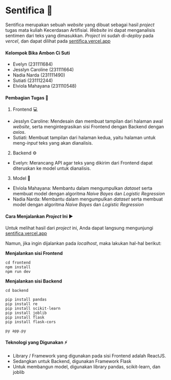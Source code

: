 # Sentifica 🧠

Sentifica merupakan sebuah _website_ yang dibuat sebagai hasil _project_ tugas mata kuliah Kecerdasan Artifisial. _Website_ ini dapat menganalisis sentimen dari teks yang dimasukkan. _Project_ ini sudah di-_deploy_ pada _vercel_, dan dapat dilihat pada [sentifica.vercel.app](sentifica.vercel.app)

#### Kelompok Bika Ambon Ci Suti

- Evelyn (231111684)
- Jesslyn Caroline (231111664)
- Nadia Narda (231111490)
- Sutiati (231112244)
- Elviola Mahayana (231110548)

#### Pembagian Tugas 📝

1. Frontend 💻
- Jesslyn Caroline: Mendesain dan membuat tampilan dari halaman awal _website_, serta mengintegrasikan sisi Frontend dengan Backend dengan _axios_.
- Sutiati: Membuat tampilan dari halaman kedua, yaitu halaman untuk meng-_input_ teks yang akan dianalisis.

2. Backend ⚙️
- Evelyn: Merancang API agar teks yang dikirim dari Frontend dapat diteruskan ke model untuk dianalisis.

3. Model 🤖
- Elviola Mahayana: Membantu dalam mengumpulkan _dataset_ serta membuat model dengan algoritma _Naive Bayes_ dan _Logistic Regression_
- Nadia Narda: Membantu dalam mengumpulkan _dataset_ serta membuat model dengan algoritma _Naive Bayes_ dan _Logistic Regression_

#### Cara Menjalankan _Project_ Ini ▶️

Untuk melihat hasil dari _project_ ini, Anda dapat langsung mengunjungi [sentifica.vercel.app](sentifica.vercel.app)

Namun, jika ingin dijalankan pada _localhost_, maka lakukan hal-hal berikut:

**Menjalankan sisi Frontend**
```
cd frontend
npm install
npm run dev
```

**Menjalankan sisi Backend**
```
cd backend

pip install pandas
pip install re
pip install scikit-learn
pip install joblib
pip install flask
pip install flask-cors

py app.py
```

#### Teknologi yang Digunakan ⚡
- Library / Framework yang digunakan pada sisi Frontend adalah ReactJS.
- Sedangkan untuk Backend, digunakan Framework Flask
- Untuk membangun model, digunakan library pandas, scikit-learn, dan joblib
